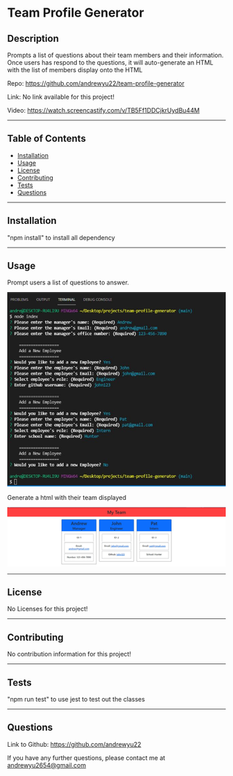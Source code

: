 # Team Profile Generator 

## Description 

Prompts a list of questions about their team members and their information. Once users has respond to the questions, it will auto-generate an HTML with the list of members display onto the HTML

Repo: https://github.com/andrewyu22/team-profile-generator

Link: No link available for this project!

Video: https://watch.screencastify.com/v/TB5Ff1DDCjkrUydBu44M

---
## Table of Contents 

* [Installation](#installation)
* [Usage](#usage)
* [License](#license)
* [Contributing](#contributing)
* [Tests](#tests)
* [Questions](#questions)

---
## Installation

"npm install" to install all dependency

---
## Usage 

Prompt users a list of questions to answer.

![Questions](images/answers.JPG)

Generate a html with their team displayed

![Result](images/result.JPG)

---
## License

No Licenses for this project!

---
## Contributing

No contribution information for this project!

---
## Tests

"npm run test" to use jest to test out the classes

---
## Questions

Link to Github: https://github.com/andrewyu22

If you have any further questions, please contact me at andrewyu2654@gmail.com
